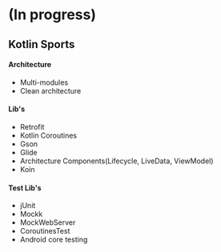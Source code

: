 # (In progress)

## Kotlin Sports


#### Architecture
- Multi-modules
- Clean architecture

#### Lib's
- Retrofit
- Kotlin Coroutines
- Gson
- Glide
- Architecture Components(Lifecycle, LiveData, ViewModel)
- Koin

#### Test Lib's
- jUnit
- Mockk
- MockWebServer
- CoroutinesTest
- Android core testing